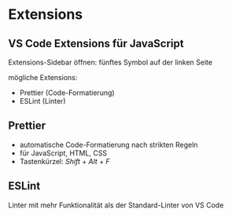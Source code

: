 # Extensions

## VS Code Extensions für JavaScript

Extensions-Sidebar öffnen: fünftes Symbol auf der linken Seite

mögliche Extensions:

- Prettier (Code-Formatierung)
- ESLint (Linter)

## Prettier

- automatische Code-Formatierung nach strikten Regeln
- für JavaScript, HTML, CSS
- Tastenkürzel: _Shift_ + _Alt_ + _F_

## ESLint

Linter mit mehr Funktionalität als der Standard-Linter von VS Code
